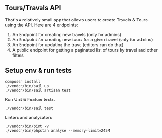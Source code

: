 ## Tours/Travels API
That's a relatively small app that allows users to create Travels & Tours using the API.
Here are 4 endpoints:
1. An Endpoint for creating new travels (only for admins)
2. An Endpoint for creating new tours for a given travel (only for admins)
3. An Endpoint for updating the trave (editors can do that)
4. A public endpoint for getting a paginated list of tours by travel and other filters


## Setup env & run tests
```shell
composer install
./vendor/bin/sail up
./vendor/bin/sail artisan test
```

Run Unit & Feature tests:
```shell
./vendor/bin/sail test
```

Linters and analyzators
```shell
./vendor/bin/pint -v
./vendor/bin/phpstan analyse --memory-limit=245M
```
